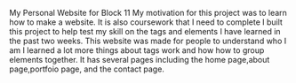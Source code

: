 My Personal Website for Block 11
My motivation for this project was to learn how to make a website. It is also coursework that I need to complete
I built this project to help test my skill on the tags and elements I have learned in the past two weeks.
This website was made for people to understand who I am
I learned a lot more things about tags work and how how to group elements together.
It has several pages including the home page,about page,portfoio page, and the contact page.